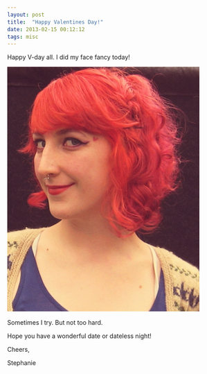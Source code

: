 ```yaml
---
layout: post
title:  "Happy Valentines Day!"
date: 2013-02-15 00:12:12
tags: misc
---
```

Happy V-day all. I did my face fancy today!

![Valentines day hair and makeup.](/uploads/2013/02/valentines-day-hair-and-makeup.jpg)

Sometimes I try. But not too hard.

Hope you have a wonderful date or dateless night!

Cheers,

Stephanie
